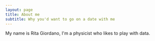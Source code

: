 ```yaml
---
layout: page
title: About me
subtitle: Why you'd want to go on a date with me
---
```


My name is Rita Giordano, I'm a physicist who likes to play with data. 
